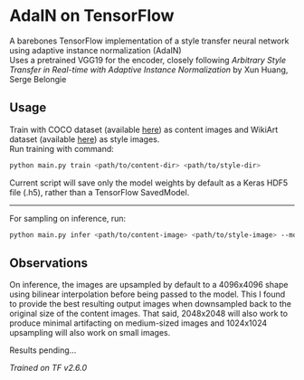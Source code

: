 # AdaIN on TensorFlow

A barebones TensorFlow implementation of a style transfer neural network using adaptive instance normalization (AdaIN)  
Uses a pretrained VGG19 for the encoder, closely following _Arbitrary Style Transfer in Real-time with Adaptive Instance Normalization_ by Xun Huang, Serge Belongie

## Usage

Train with COCO dataset (available [here](https://cocodataset.org/#download)) as content images and WikiArt dataset (available [here](https://www.kaggle.com/competitions/painter-by-numbers/data)) as style images.  
Run training with command:

```bash
python main.py train <path/to/content-dir> <path/to/style-dir>
```

Current script will save only the model weights by default as a Keras HDF5 file (.h5), rather than a TensorFlow SavedModel.

---
For sampling on inference, run:

```bash
python main.py infer <path/to/content-image> <path/to/style-image> --model_path <path/to/model-weights> --alpha <alpha> --mixing <mixing-ratio>
```

## Observations

On inference, the images are upsampled by default to a 4096x4096 shape using bilinear interpolation before being passed to the model.
This I found to provide the best resulting output images when downsampled back to the original size of the content images.
That said, 2048x2048 will also work to produce minimal artifacting on medium-sized images and 1024x1024 upsampling will also work on small images.

Results pending...

_Trained on TF v2.6.0_
